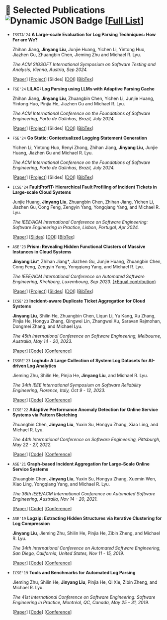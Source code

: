 # 📝 Selected Publications ![Dynamic JSON Badge](https://img.shields.io/badge/dynamic/json?url=https%3A%2F%2Fraw.githubusercontent.com%2FJinYang88%2FJinYang88.github.io%2Fgoogle-scholar-stats%2Fgs_data_shieldsio.json&query=%24.message&label=Citation) [[Full List](https://scholar.google.com/citations?user=aUURLnoAAAAJ&hl=en)]


* `ISSTA'24` **A Large-scale Evaluation for Log Parsing Techniques: How Far are We?**

  <span style="font-size:14px;"> Zhihan Jiang, **Jinyang Liu**, Junjie Huang, Yichen Li, Yintong Huo, Jiazhen Gu, Zhuangbin Chen, Jieming Zhu and Michael R. Lyu. </span>

  <span style="font-size:14px;"> *The ACM SIGSOFT International Symposium on Software Testing and Analysis, Vienna, Austria, Sep 2024.* </span>

  [[Paper](https://www.zhihan-jiang.com/files/ISSTA'24/Loghub-2.0.pdf)]
  [[Project](https://github.com/logpai/Loghub-2.0)]
  [Slides]
  [[DOI](https://doi.org/10.1145/3650212.3652123)]
  [[BibTex](https://www.zhihan-jiang.com/files/ISSTA'24/Loghub-2.0-bibtex.txt)]


* `FSE'24` **LILAC: Log Parsing using LLMs with Adaptive Parsing Cache**

  <span style="font-size:14px;"> Zhihan Jiang, **Jinyang Liu**, Zhuangbin Chen, Yichen Li, Junjie Huang, Yintong Huo, Pinjia He, Jiazhen Gu and Michael R. Lyu. </span>

  <span style="font-size:14px;"> *The ACM International Conference on the Foundations of Software Engineering, Porto de Galinhas, Brazil, July 2024.* </span>

  [[Paper](https://www.zhihan-jiang.com/files/FSE'24/LILAC.pdf)]
  [[Project](https://github.com/logpai/LILAC)]
  [Slides]
  [[DOI](https://doi.org/10.1145/3643733)]
  [[BibTex](https://www.zhihan-jiang.com/files/FSE'24/LILAC-bibtex.txt)]


* `FSE'24` **Go Static: Contextualized Logging Statement Generation**

  <span style="font-size:14px;"> Yichen Li, Yintong Huo, Renyi Zhong, Zhihan Jiang, **Jinyang Liu**, Junjie Huang, Jiazhen Gu and Michael R. Lyu. </span>

  <span style="font-size:14px;"> *The ACM International Conference on the Foundations of Software Engineering, Porto de Galinhas, Brazil, July 2024.* </span>

  [[Paper](https://www.zhihan-jiang.com/files/FSE'24/SCLogger.pdf)]
  [[Project](https://github.com/YichenLi00/SCLogger)]
  [Slides]
  [[DOI](https://doi.org/10.1145/3643754)]
  [[BibTex](https://www.zhihan-jiang.com/files/FSE'24/SCLogger-bibtex.txt)]


* `ICSE'24` **FaultProfIT: Hierarchical Fault Profiling of Incident Tickets in Large-scale Cloud Systems**

  <span style="font-size:14px;"> Junjie Huang, **Jinyang Liu**, Zhuangbin Chen, Zhihan Jiang, Yichen Li, Jiazhen Gu, Cong Feng, Zengyin Yang, Yongqiang Yang, and Michael R. Lyu. </span>

  <span style="font-size:14px;"> *The IEEE/ACM International Conference on Software Engineering: Software Engineering in Practice, Lisbon, Portugal, Apr 2024.* </span>

  [[Paper](https://www.zhihan-jiang.com/files/ICSE'24/FaultProfIT.pdf)]
  [[Slides](https://www.zhihan-jiang.com/files/ICSE'24/FaultProfIT-slides.pdf)]
  [[DOI](https://doi.org/10.1145/3639477.3639754)]
  [[BibTex](https://www.zhihan-jiang.com/files/ICSE'24/FaultProfIT-bibtex.txt)]


* `ASE'23` **Prism: Revealing Hidden Functional Clusters of Massive Instances in Cloud Systems**

  <span style="font-size:14px;"> **Jinyang Liu**\*, Zhihan Jiang\*, Jiazhen Gu, Junjie Huang, Zhuangbin Chen, Cong Feng, Zengyin Yang, Yongqiang Yang, and Michael R. Lyu.</span>

  <span style="font-size:14px;"> *The IEEE/ACM International Conference on Automated Software Engineering, Kirchberg, Luxembourg, Sep 2023.* <u>(*Equal contribution)</u></span>
  
  [[Paper](https://www.zhihan-jiang.com/files/ASE'23/Prism.pdf)]
  [[Project](https://github.com/OpsPAI/Prism)]
  [[Slides](https://www.zhihan-jiang.com/files/ASE'23/Prism-slides.pdf)]
  [[DOI](https://doi.org/10.1109/ASE56229.2023.00077)]
  [[BibTex](https://www.zhihan-jiang.com/files/ASE'23/Prism-bibtex.txt)]

* `ICSE'23` **Incident-aware Duplicate Ticket Aggregation for Cloud Systems**

  <span style="font-size:14px;"> **Jinyang Liu**, Shilin He, Zhuangbin Chen, Liqun Li, Yu Kang, Xu Zhang, Pinjia He, Hongyu Zhang, Qingwei Lin, Zhangwei Xu, Saravan Rajmohan, Dongmei Zhang, and Michael Lyu.</span>

  <span style="font-size:14px;"> *The 45th International Conference on Software Engineering, Melbourne, Australia, May 14 - 20, 2023.* </span>
  
  [[Paper](https://arxiv.org/pdf/2302.09520.pdf)]
  [[Code](https://github.com/OpsPAI/iPACK)]
  [[Conference](https://conf.researchr.org/home/icse-2023/)]

* `ISSRE'23` **Loghub: A Large Collection of System Log Datasets for AI-driven Log Analytics**

  <span style="font-size:14px;"> Jieming Zhu, Shilin He, Pinjia He, **Jinyang Liu**, and Michael R. Lyu.</span>

  <span style="font-size:14px;"> *The 34th IEEE International Symposium on Software Reliability Engineering, Florence, Italy, Oct 9 - 12, 2023.*</span>
  
  [[Paper](https://arxiv.org/abs/2008.06448)]
  [[Code](https://github.com/logpai/loghub)]
  [[Conference](https://issre.github.io/2023/)]

* `ICSE'22` **Adaptive Performance Anomaly Detection for Online Service Systems via Pattern Sketching**

  <span style="font-size:14px;"> Zhuangbin Chen, **Jinyang Liu**, Yuxin Su, Hongyu Zhang, Xiao Ling, and Michael R. Lyu.</span>

  <span style="font-size:14px;"> *The 44th International Conference on Software Engineering, Pittsburgh, May 22 - 27, 2022.* </span>
  
  [[Paper](https://arxiv.org/abs/2201.02944.pdf)]
  [[Code](https://github.com/OpsPAI/ADSketch)]
  [[Conference](https://conf.researchr.org/home/icse-2022/)]

* `ASE'21` **Graph-based Incident Aggregation for Large-Scale Online Service Systems**

  <span style="font-size:14px;"> Zhuangbin Chen, **Jinyang Liu**, Yuxin Su, Hongyu Zhang, Xuemin Wen, Xiao Ling, Yongqiang Yang, and Michael R. Lyu.</span>

  <span style="font-size:14px;"> *The 36th IEEE/ACM International Conference on Automated Software Engineering, Australia, Nov 14 - 20, 2021.* </span>
  
  [[Paper](https://arxiv.org/abs/2108.12179)]
  [[Code](https://github.com/OpsPAI/grlia)]
  [[Conference](https://conf.researchr.org/home/ase-2021)]

* `ASE'19` **Logzip: Extracting Hidden Structures via Iterative Clustering for Log Compression**

  <span style="font-size:14px;"> **Jinyang Liu**, Jieming Zhu, Shilin He, Pinjia He, Zibin Zheng, and Michael R. Lyu.</span>

  <span style="font-size:14px;"> *The 34th International Conference on Automated Software Engineering, San Diego, California, United States, Nov 11 - 15, 2019.* </span>
  
  [[Paper](https://arxiv.org/abs/1910.00409)]
  [[Code](https://github.com/logpai/logzip)]
  [[Conference](https://2019.ase-conferences.org/)]

* `ICSE'19` **Tools and Benchmarks for Automated Log Parsing**

  <span style="font-size:14px;"> Jieming Zhu, Shilin He, **Jinyang Liu**, Pinjia He, Qi Xie, Zibin Zheng, and Michael R. Lyu.</span>

  <span style="font-size:14px;"> *The 41st International Conference on Software Engineering: Software Engineering in Practice, Montréal, QC, Canada, May 25 - 31, 2019.* </span>
  
  [[Paper](https://arxiv.org/abs/1811.03509)]
  [[Code](https://github.com/logpai/logparser)]
  [[Conference](https://2019.icse-conferences.org)]